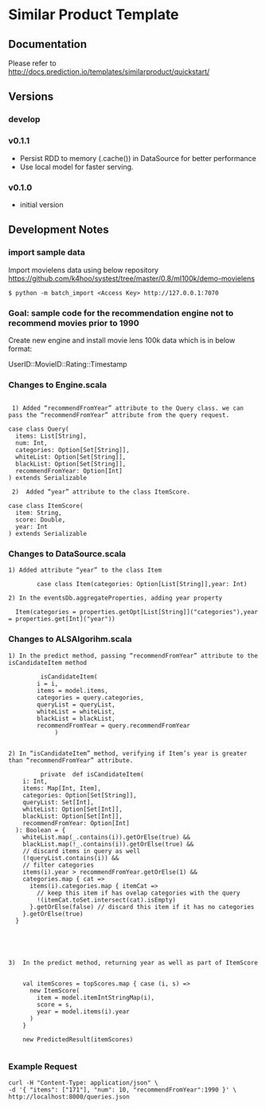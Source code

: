 # Similar Product Template

## Documentation

Please refer to http://docs.prediction.io/templates/similarproduct/quickstart/

## Versions

### develop

### v0.1.1

- Persist RDD to memory (.cache()) in DataSource for better performance
- Use local model for faster serving.

### v0.1.0

- initial version


## Development Notes

### import sample data
Import movielens data using below repository
https://github.com/k4hoo/systest/tree/master/0.8/ml100k/demo-movielens

```
$ python -m batch_import <Access Key> http://127.0.0.1:7070
```

### Goal: sample code for the recommendation engine not to recommend movies prior to 1990

Create new engine and install movie lens 100k data which is in below format:

UserID::MovieID::Rating::Timestamp

### Changes to Engine.scala
```

 1) Added “recommendFromYear” attribute to the Query class. we can pass the “recommendFromYear” attribute from the query request.

case class Query(
  items: List[String],
  num: Int,
  categories: Option[Set[String]],
  whiteList: Option[Set[String]],
  blackList: Option[Set[String]],
  recommendFromYear: Option[Int]
) extends Serializable

 2)  Added “year” attribute to the class ItemScore. 

case class ItemScore(
  item: String,
  score: Double,
  year: Int
) extends Serializable

```
### Changes to DataSource.scala
```
1) Added attribute “year” to the class Item

      	case class Item(categories: Option[List[String]],year: Int)

2) In the eventsDb.aggregateProperties, adding year property

  Item(categories = properties.getOpt[List[String]]("categories"),year = properties.get[Int]("year"))
```
### Changes to ALSAlgorihm.scala
```
1) In the predict method, passing “recommendFromYear” attribute to the isCandidateItem method

		 isCandidateItem(
        i = i,
        items = model.items,
        categories = query.categories,
        queryList = queryList,
        whiteList = whiteList,
        blackList = blackList,
        recommendFromYear = query.recommendFromYear
     		 )


2) In “isCandidateItem” method, verifying if Item’s year is greater than “recommendFromYear” attribute.
		
		 private  def isCandidateItem(
    i: Int,
    items: Map[Int, Item],
    categories: Option[Set[String]],
    queryList: Set[Int],
    whiteList: Option[Set[Int]],
    blackList: Option[Set[Int]],
    recommendFromYear: Option[Int]
  ): Boolean = {
    whiteList.map(_.contains(i)).getOrElse(true) &&
    blackList.map(!_.contains(i)).getOrElse(true) &&
    // discard items in query as well
    (!queryList.contains(i)) &&
    // filter categories
    items(i).year > recommendFromYear.getOrElse(1) &&
    categories.map { cat =>
      items(i).categories.map { itemCat =>
        // keep this item if has ovelap categories with the query
        !(itemCat.toSet.intersect(cat).isEmpty)
      }.getOrElse(false) // discard this item if it has no categories
    }.getOrElse(true)
  }


	


3)  In the predict method, returning year as well as part of ItemScore


    val itemScores = topScores.map { case (i, s) =>
      new ItemScore(
        item = model.itemIntStringMap(i),
        score = s,
        year = model.items(i).year
      )
    }

    new PredictedResult(itemScores)


```

### Example Request

```
curl -H "Content-Type: application/json" \
-d '{ "items": ["171"], "num": 10, "recommendFromYear":1990 }' \
http://localhost:8000/queries.json
```
